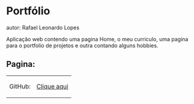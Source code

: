 # Portfólio 
autor: Rafael Leonardo Lopes

<p>Aplicação web contendo uma pagina Home, o meu curriculo, uma pagina para o portfolio de projetos e outra contando alguns hobbies.</p>

<h2>Pagina:</h2>
<table>
  <tr>
    <td><p>GitHub:</p></td>
    <td><a href="https://rafael-leonardo.github.io/portfolio-Design-Digital/src/templates/index.html">Clique aqui</a></td>
  </tr>
</table>

